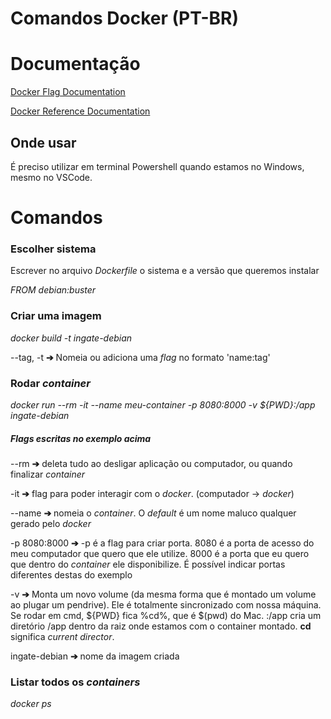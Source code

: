 # Comandos Docker (PT-BR) 
# Documentação

[Docker Flag Documentation](https://docs.docker.com/engine/reference/commandline/docker/) 

[Docker Reference Documentation](https://docs.docker.com/reference/) 

## Onde usar

É preciso utilizar em terminal Powershell quando estamos no Windows, mesmo no VSCode.

# Comandos

### Escolher sistema

Escrever no arquivo _Dockerfile_ o sistema e a versão que queremos instalar

_FROM debian:buster_


### Criar uma imagem

_docker build -t ingate-debian_

--tag, -t **&#10132;** Nomeia ou adiciona uma _flag_ no formato 'name:tag' 

### Rodar _container_

_docker run --rm -it --name meu-container -p 8080:8000 -v ${PWD}:/app ingate-debian_

##### Flags escritas no exemplo acima

--rm **&#10132;** deleta tudo ao desligar aplicação ou computador, ou quando finalizar _container_

-it **&#10132;** flag para poder interagir com o _docker_. (computador &#8594; _docker_)

--name **&#10132;** nomeia o _container_. O _default_ é um nome maluco qualquer gerado pelo _docker_

-p 8080:8000 **&#10132;** -p é a flag para criar porta. 8080 é a porta de acesso do meu computador que quero que ele utilize. 8000 é a porta que eu quero que dentro do _container_ ele disponibilize. É possível indicar portas diferentes destas do exemplo

-v **&#10132;** Monta um novo volume (da mesma forma que é montado um volume ao plugar um pendrive). Ele é totalmente sincronizado com nossa máquina. Se rodar em cmd, ${PWD} fica %cd%, que é $(pwd) do Mac. :/app cria um diretório /app dentro da raiz onde estamos com o container montado. **cd** significa _current director_.

ingate-debian **&#10132;** nome da imagem criada

### Listar todos os _containers_

_docker ps_